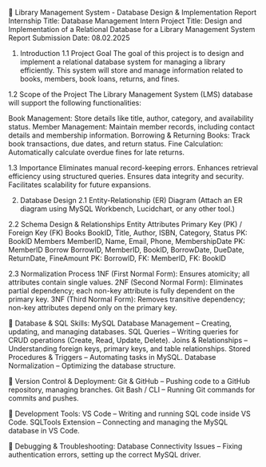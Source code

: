 📌 Library Management System - Database Design & Implementation Report
Internship Title: Database Management Intern
Project Title: Design and Implementation of a Relational Database for a Library Management System
Report Submission Date: 08.02.2025

1. Introduction
1.1 Project Goal
The goal of this project is to design and implement a relational database system for managing a library efficiently. This system will store and manage information related to books, members, book loans, returns, and fines.

1.2 Scope of the Project
The Library Management System (LMS) database will support the following functionalities:

Book Management: Store details like title, author, category, and availability status.
Member Management: Maintain member records, including contact details and membership information.
Borrowing & Returning Books: Track book transactions, due dates, and return status.
Fine Calculation: Automatically calculate overdue fines for late returns.


1.3 Importance
Eliminates manual record-keeping errors.
Enhances retrieval efficiency using structured queries.
Ensures data integrity and security.
Facilitates scalability for future expansions.


2. Database Design
2.1 Entity-Relationship (ER) Diagram
(Attach an ER diagram using MySQL Workbench, Lucidchart, or any other tool.)

2.2 Schema Design & Relationships
Entity	Attributes	Primary Key (PK) / Foreign Key (FK)
Books	BookID, Title, Author, ISBN, Category, Status	PK: BookID
Members	MemberID, Name, Email, Phone, MembershipDate	PK: MemberID
Borrow	BorrowID, MemberID, BookID, BorrowDate, DueDate, ReturnDate, FineAmount	PK: BorrowID, FK: MemberID, FK: BookID


2.3 Normalization Process
1NF (First Normal Form): Ensures atomicity; all attributes contain single values.
2NF (Second Normal Form): Eliminates partial dependency; each non-key attribute is fully dependent on the primary key.
3NF (Third Normal Form): Removes transitive dependency; non-key attributes depend only on the primary key.





🔹 Database & SQL Skills:
MySQL Database Management – Creating, updating, and managing databases.
SQL Queries – Writing queries for CRUD operations (Create, Read, Update, Delete).
Joins & Relationships – Understanding foreign keys, primary keys, and table relationships.
Stored Procedures & Triggers – Automating tasks in MySQL.
Database Normalization – Optimizing the database structure.

🔹 Version Control & Deployment:
Git & GitHub – Pushing code to a GitHub repository, managing branches.
Git Bash / CLI – Running Git commands for commits and pushes.

🔹 Development Tools:
VS Code – Writing and running SQL code inside VS Code.
SQLTools Extension – Connecting and managing the MySQL database in VS Code.


🔹 Debugging & Troubleshooting:
Database Connectivity Issues – Fixing authentication errors, setting up the correct MySQL driver.
